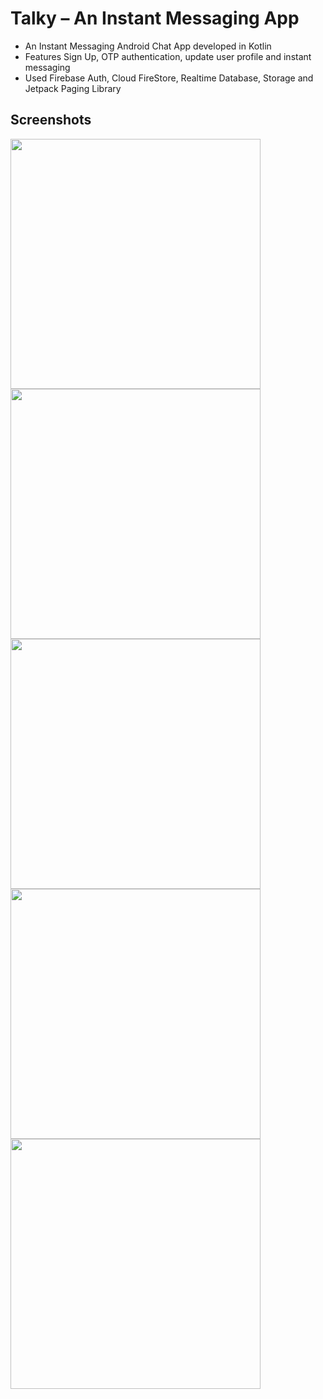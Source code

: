 # Talky – An Instant Messaging App 

- An Instant Messaging Android Chat App developed in Kotlin
- Features Sign Up, OTP authentication, update user profile and instant messaging
- Used Firebase Auth, Cloud FireStore, Realtime Database, Storage and Jetpack Paging Library

## Screenshots

 <img src="https://user-images.githubusercontent.com/54947362/113505399-3560d380-955c-11eb-82c5-c9fd4b666a56.jpeg" height="400">    <img src="https://user-images.githubusercontent.com/54947362/113505421-59241980-955c-11eb-9781-154d8d60156c.jpeg" height="400">    <img src="https://user-images.githubusercontent.com/54947362/113505440-778a1500-955c-11eb-8c59-f272d4a1328d.jpeg" height="400">    <img src="https://user-images.githubusercontent.com/54947362/127890973-c972045d-841f-4d8e-ad71-3a6b022cbd1c.jpg" height="400">    <img src="https://user-images.githubusercontent.com/54947362/127890975-75b01e6a-3c1f-40f6-a892-9de7405faf69.jpg" height="400">

